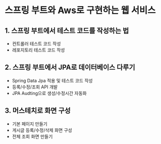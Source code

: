 # 스프링 부트와 Aws로 구현하는 웹 서비스 

## 1. 스프링 부트에서 테스트 코드를 작성하는 법
 - 컨트롤러 테스트 코드 작성
 - 레포지토리 테스트 코드 작성
 
## 2. 스프링 부트에서 JPA로 데이터베이스 다루기
 - Spring Data Jpa 적용 및 테스트 코드 작성
 - 등록/수정/조회 API 개발
 - JPA Audting으로 생성/수정시간 자동화
 
## 3. 머스테치로 화면 구성
 - 기본 페이지 만들기
 - 게시글 등록/수정/삭제 화면 구성
 - 전체 조회 화면 만들기
